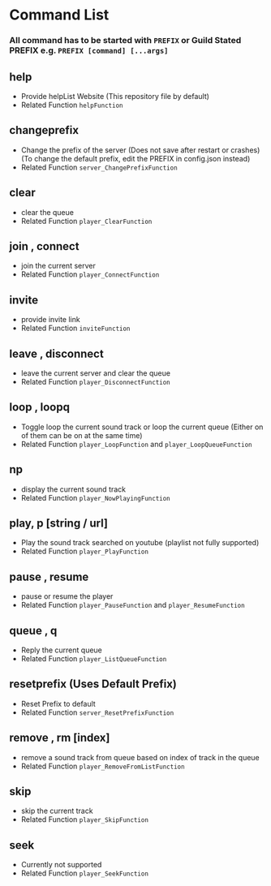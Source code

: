 # Command List
### All command has to be started with ```PREFIX``` or Guild Stated PREFIX e.g. ```PREFIX [command] [...args]```
## help
* Provide helpList Website (This repository file by default)
* Related Function ```helpFunction```
## changeprefix
* Change the prefix of the server (Does not save after restart or crashes) (To change the default prefix, edit the PREFIX in config.json instead)
* Related Function ```server_ChangePrefixFunction```
## clear
* clear the queue
* Related Function ```player_ClearFunction```
## join , connect
* join the current server
* Related Function ```player_ConnectFunction```
## invite
* provide invite link 
* Related Function ```inviteFunction```
## leave , disconnect
* leave the current server and clear the queue
* Related Function ```player_DisconnectFunction```
## loop , loopq
* Toggle loop the current sound track or loop the current queue (Either on of them can be on at the same time)
* Related Function ```player_LoopFunction``` and ```player_LoopQueueFunction```
## np
* display the current sound track 
* Related Function ```player_NowPlayingFunction```
## play, p [string / url]
* Play the sound track searched on youtube (playlist not fully supported)
* Related Function ```player_PlayFunction```
## pause , resume
* pause or resume the player
* Related Function ```player_PauseFunction``` and ```player_ResumeFunction```
## queue , q
* Reply the current queue
* Related Function ```player_ListQueueFunction```
## resetprefix (Uses Default Prefix)
* Reset Prefix to default
* Related Function ```server_ResetPrefixFunction```
## remove , rm [index]
* remove a sound track from queue based on index of track in the queue
* Related Function ```player_RemoveFromListFunction```
## skip
* skip the current track
* Related Function ```player_SkipFunction```
## seek
* Currently not supported
* Related Function ```player_SeekFunction```






